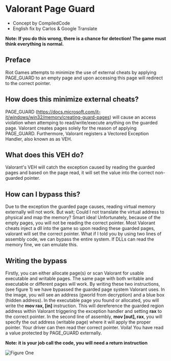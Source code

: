# Valorant Page Guard
- Concept by CompiledCode
- English fix by Carlos & Google Translate

**Note: If you do this wrong, there is a chance for detection! The game must think everything is normal.**

## Preface 
Riot Games attempts to minimize the use of external cheats by applying PAGE_GUARD to an empty page and upon accessing this page will redirect to the correct pointer.

## How does this minimize external cheats?
PAGE_GUARD (https://docs.microsoft.com/it-it/windows/win32/memory/creating-guard-pages) will cause an access violation when attemping to read/write/execute anything on the guarded page.  Valorant creates pages solely for the reason of applying PAGE_GUARD.  Furthermore, Valorant registers a Vectored Exception Handler, also known as as VEH.

## What does this VEH do?
Valorant's VEH will catch the exception caused by reading the guarded pages and based on the page read, it will set the value into the correct non-guarded pointer.

## How can I bypass this?
Due to the exception the guarded page causes, reading virtual memory externally will not work.  But wait; Could I not translate the virtual address to physical and map the memory?  Smart idea!  Unfortunately, because of the empty pages, you will not be reading the correct pointer.  Most Valorant cheats inject a dll into the game so upon reading these guarded pages, valorant will set the correct pointer.  What if I told you by using two lines of assembly code, we can bypass the entire system.  If DLLs can read the memory fine, we can emulate this.

## Writing the bypass
Firstly, you can either allocate page(s) or scan Valorant for usable executable and writable pages.  The same page with both writable and executable or different pages will work.  By writing these two instructions, (see figure 1) we have bypassed the guarded page system Valorant uses.  In the image, you will see an address (gworld from decryption) and a blue box (hidden address).  In the executable page you found or allocated, you will write the **mov rax, [in]** instruction.  This will dereference the guarded region address within Valorant triggering the exception handler and setting **rax** to the correct pointer.  In the second line of assembly, **mov [out], rax**, you will specify the out address (writable page) where it will apply the proper pointer.  Your driver can then read ther correct pointer.  Voila! You have read a value protected by PAGE_GUARD externally.

**Note: it is your job call the code, you will need a return instruction**

![Figure One](https://i.imgur.com/fQjG8Bn.png)
